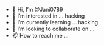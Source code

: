- 👋 Hi, I’m @Jani0789
- 👀 I’m interested in ... hacking
- 🌱 I’m currently learning ... hacking
- 💞️ I’m looking to collaborate on ...
- 📫 How to reach me ...

<!---
Jani0789/Jani0789 is a ✨ special ✨ repository because its `README.md` (this file) appears on your GitHub profile.
You can click the Preview link to take a look at your changes.
--->
